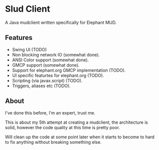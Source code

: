 # Slud Client

A Java mudclient written specifically for Elephant MUD.

## Features

* Swing UI (TODO)
* Non blocking network IO (somewhat done).
* ANSI Color support (somewhat done).
* GMCP support (somewhat done).
* Support for elephant.org GMCP implementation (TODO).
* UI specific featurtes for elephant.org (TODO).
* Scripting (via javax.script) (TODO).
* Triggers, aliases etc (TODO).

## About

I've done this before, I'm an expert, trust me.

This is about my 5th attempt at creating a mudclient, the architecture is
solid, however the code quality at this time is pretty poor.

Will clean up the code at some point later when it starts to become to hard
to fix anything without breaking something else.
